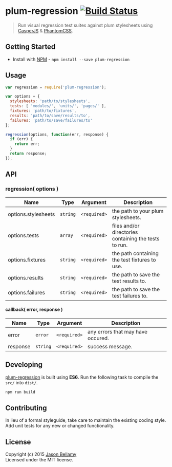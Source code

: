 # plum-regression [![Build Status](https://travis-ci.org/plum-css/plum-regression.png?branch=master)](https://travis-ci.org/plum-css/plum-regression)

> Run visual regression test suites against plum stylesheets using [CasperJS](http://casperjs.org/) & [PhantomCSS](https://github.com/Huddle/PhantomCSS).


## Getting Started

- Install with [NPM](https://www.npmjs.org/) - `npm install --save plum-regression`


## Usage

```javascript
var regression = require('plum-regression');

var options = {
  stylesheets: 'path/to/stylesheets',
  tests: [ 'modules/', 'units/', 'pages/' ],
  fixtures: 'path/to/fixtures',
  results: 'path/to/save/results/to',
  failures: 'path/to/save/failures/to'
};

regression(options, function(err, response) {
  if (err) {
    return err;
  }
  return response;
});
```


## API

### regression( options )

Name                | Type     | Argument     | Description
--------------------|----------|--------------|------------
options.stylesheets | `string` | `<required>` | the path to your plum stylesheets.
options.tests       | `array`  | `<required>` | files and/or directories containing the tests to run.
options.fixtures    | `string` | `<required>` | the path containing the test fixtures to use.
options.results     | `string` | `<required>` | the path to save the test results to.
options.failures    | `string` | `<required>` | the path to save the test failures to.

#### callback( error, response )

Name     | Type       | Argument     | Description
---------|------------|--------------|------------
error    | `error`    | `<required>` | any errors that may have occured.
response | `string`   | `<required>` | success message.


## Developing

[plum-regression](https://github.com/plum-css/plum-regression) is built using **ES6**. Run the following task to compile the `src/` into `dist/`.

```bash
npm run build
```


## Contributing
In lieu of a formal styleguide, take care to maintain the existing coding style. Add unit tests for any new or changed functionality.


## License
Copyright (c) 2015 [Jason Bellamy ](http://jasonbellamy.com)  
Licensed under the MIT license.
